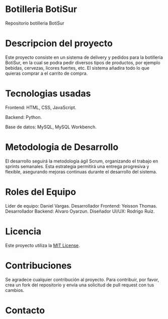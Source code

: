 # Botilleria BotiSur
Repositorio botilleria BotiSur

# Descripcion del proyecto
Este proyecto consiste en un sistema de delivery y pedidos para la botilleria BotiSur, en la cual se podra pedir diversos tipos de productos, por ejemplo bebidas, cervezas, licores fuertes, etc. El sistema añadira todo lo que quieras comprar a el carrito de compra.

# Tecnologias usadas
Frontend: HTML, CSS, JavaScript.

Backend: Python.

Base de datos: MySQL, MySQL Workbench.

# Metodologia de Desarrollo
El desarrollo seguirá la metodología ágil Scrum, organizando el trabajo en sprints semanales. Esta estrategia permitirá una entrega progresiva y flexible, asegurando mejoras continuas durante el desarrollo del sistema.

# Roles del Equipo
Lider de equipo: Daniel Vargas.
Desarrollador Frontend: Yeisson Thomas.
Desarrollador Backend: Alvaro Oyarzun.
Diseñador UI/UX: Rodrigo Ruiz.

# Licencia 
Este proyecto utiliza la [MIT License](https://opensource.org/licenses/MIT).

# Contribuciones
Se agradece cualquier contribución al proyecto. Para contribuir, por favor, crea un fork del repositorio y envía una solicitud de pull request con tus cambios.

# Contacto

